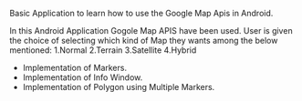 Basic Application to learn how to use the Google Map Apis in Android.

In this Android Application Gogole Map APIS have been used.
User is given the choice of selecting which kind of Map they wants among the below mentioned:
1.Normal
2.Terrain
3.Satellite
4.Hybrid

- Implementation of Markers.
- Implementation of Info Window.
- Implementation of Polygon using Multiple Markers.
